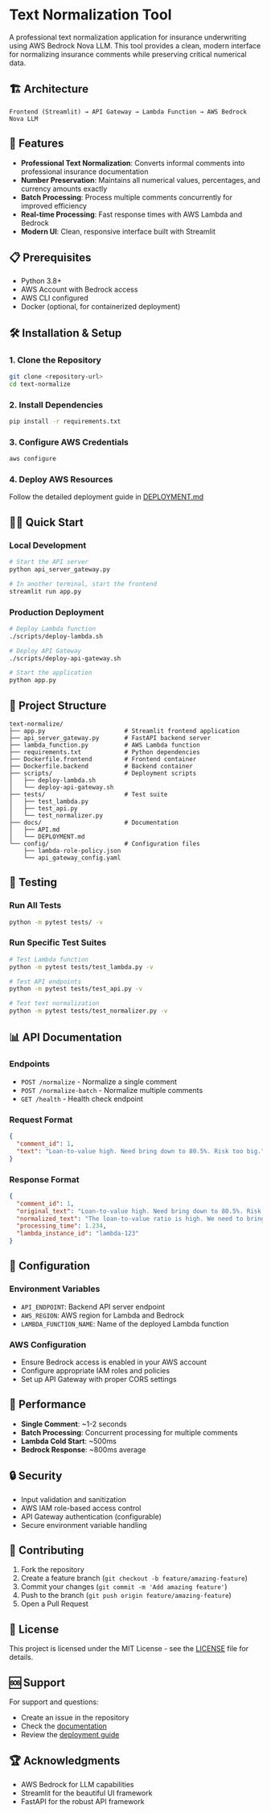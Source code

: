 # Text Normalization Tool

A professional text normalization application for insurance underwriting using AWS Bedrock Nova LLM. This tool provides a clean, modern interface for normalizing insurance comments while preserving critical numerical data.

## 🏗️ Architecture

```
Frontend (Streamlit) → API Gateway → Lambda Function → AWS Bedrock Nova LLM
```

## 🚀 Features

- **Professional Text Normalization**: Converts informal comments into professional insurance documentation
- **Number Preservation**: Maintains all numerical values, percentages, and currency amounts exactly
- **Batch Processing**: Process multiple comments concurrently for improved efficiency
- **Real-time Processing**: Fast response times with AWS Lambda and Bedrock
- **Modern UI**: Clean, responsive interface built with Streamlit

## 📋 Prerequisites

- Python 3.8+
- AWS Account with Bedrock access
- AWS CLI configured
- Docker (optional, for containerized deployment)

## 🛠️ Installation & Setup

### 1. Clone the Repository
```bash
git clone <repository-url>
cd text-normalize
```

### 2. Install Dependencies
```bash
pip install -r requirements.txt
```

### 3. Configure AWS Credentials
```bash
aws configure
```

### 4. Deploy AWS Resources
Follow the detailed deployment guide in [DEPLOYMENT.md](./DEPLOYMENT.md)

## 🏃‍♂️ Quick Start

### Local Development
```bash
# Start the API server
python api_server_gateway.py

# In another terminal, start the frontend
streamlit run app.py
```

### Production Deployment
```bash
# Deploy Lambda function
./scripts/deploy-lambda.sh

# Deploy API Gateway
./scripts/deploy-api-gateway.sh

# Start the application
python app.py
```

## 📁 Project Structure

```
text-normalize/
├── app.py                      # Streamlit frontend application
├── api_server_gateway.py       # FastAPI backend server
├── lambda_function.py          # AWS Lambda function
├── requirements.txt            # Python dependencies
├── Dockerfile.frontend         # Frontend container
├── Dockerfile.backend          # Backend container
├── scripts/                    # Deployment scripts
│   ├── deploy-lambda.sh
│   └── deploy-api-gateway.sh
├── tests/                      # Test suite
│   ├── test_lambda.py
│   ├── test_api.py
│   └── test_normalizer.py
├── docs/                       # Documentation
│   ├── API.md
│   └── DEPLOYMENT.md
└── config/                     # Configuration files
    ├── lambda-role-policy.json
    └── api_gateway_config.yaml
```

## 🧪 Testing

### Run All Tests
```bash
python -m pytest tests/ -v
```

### Run Specific Test Suites
```bash
# Test Lambda function
python -m pytest tests/test_lambda.py -v

# Test API endpoints
python -m pytest tests/test_api.py -v

# Test text normalization
python -m pytest tests/test_normalizer.py -v
```

## 📊 API Documentation

### Endpoints

- `POST /normalize` - Normalize a single comment
- `POST /normalize-batch` - Normalize multiple comments
- `GET /health` - Health check endpoint

### Request Format
```json
{
  "comment_id": 1,
  "text": "Loan-to-value high. Need bring down to 80.5%. Risk too big."
}
```

### Response Format
```json
{
  "comment_id": 1,
  "original_text": "Loan-to-value high. Need bring down to 80.5%. Risk too big.",
  "normalized_text": "The loan-to-value ratio is high. We need to bring it down to 80.5%. The risk is too significant.",
  "processing_time": 1.234,
  "lambda_instance_id": "lambda-123"
}
```

## 🔧 Configuration

### Environment Variables
- `API_ENDPOINT`: Backend API server endpoint
- `AWS_REGION`: AWS region for Lambda and Bedrock
- `LAMBDA_FUNCTION_NAME`: Name of the deployed Lambda function

### AWS Configuration
- Ensure Bedrock access is enabled in your AWS account
- Configure appropriate IAM roles and policies
- Set up API Gateway with proper CORS settings

## 🚀 Performance

- **Single Comment**: ~1-2 seconds
- **Batch Processing**: Concurrent processing for multiple comments
- **Lambda Cold Start**: ~500ms
- **Bedrock Response**: ~800ms average

## 🔒 Security

- Input validation and sanitization
- AWS IAM role-based access control
- API Gateway authentication (configurable)
- Secure environment variable handling

## 🤝 Contributing

1. Fork the repository
2. Create a feature branch (`git checkout -b feature/amazing-feature`)
3. Commit your changes (`git commit -m 'Add amazing feature'`)
4. Push to the branch (`git push origin feature/amazing-feature`)
5. Open a Pull Request

## 📝 License

This project is licensed under the MIT License - see the [LICENSE](LICENSE) file for details.

## 🆘 Support

For support and questions:
- Create an issue in the repository
- Check the [documentation](./docs/)
- Review the [deployment guide](./DEPLOYMENT.md)

## 🏆 Acknowledgments

- AWS Bedrock for LLM capabilities
- Streamlit for the beautiful UI framework
- FastAPI for the robust API framework 
